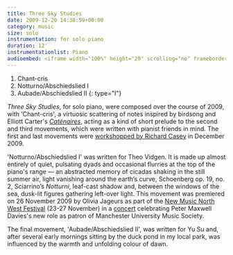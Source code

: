 ```yaml
---
title: Three Sky Studies
date: 2009-12-20 14:38:59+00:00
category: music
size: solo
instrumentation: for solo piano
duration: 12'
instrumentationlist: Piano
audioembed: <iframe width="100%" height="20" scrolling="no" frameborder="no" src="https://w.soundcloud.com/player/?url=https%3A//api.soundcloud.com/tracks/116529351&amp;color=ff5500&amp;inverse=false&amp;auto_play=false&amp;show_user=true"></iframe>
---
```


1. Chant-cris
2. Notturno/Abschiedslied I
3. Aubade/Abschiedslied II
{: type="I"}

_Three Sky Studies_, for solo piano, were composed over the course of 2009, with 'Chant-cris', a virtuosic scattering of notes inspired by birdsong and Elliott Carter's [_Caténaires_](http://www.youtube.com/watch?v=54CYVr0_acY), acting as a kind of short prelude to the second and third movements, which were written with pianist friends in mind. The first and last movements were [workshopped by Richard Casey](http://www.chrisswithinbank.net/2009/12/piano-workshop/) in December 2009.

'Notturno/Abschiedslied I' was written for Theo Vidgen. It is made up almost entirely of quiet, pulsating dyads and occasional flurries at the top of the piano's range — an abstracted memory of cicadas shaking in the still summer air, light vanishing around the earth’s curve, Schoenberg op. 19, no. 2, Sciarrino’s _Notturni_, leaf-cast shadow and, between the windows of the sea, dusk-lit figures gathering left-over light. This movement was premiered on 26 November 2009 by Olivia Jageurs as part of the [New Music North West Festival](http://www.rncm.ac.uk/component/option,com_events/task,festival_view/id,32/Itemid,95/) (23-27 November) in a [concert](http://www.arts.manchester.ac.uk/martinharriscentre/mhceventspage.php?eventid=722) celebrating Peter Maxwell Davies's new role as patron of Manchester University Music Society.

The final movement, 'Aubade/Abschiedslied II', was written for Yu Su and, after several early mornings sitting by the duck pond in my local park, was influenced by the warmth and unfolding colour of dawn.

